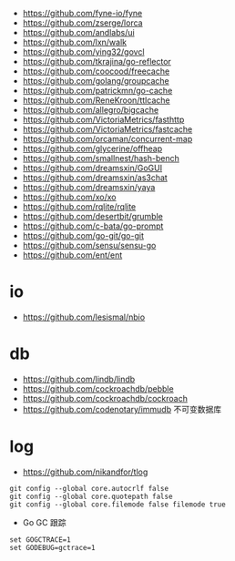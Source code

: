 - https://github.com/fyne-io/fyne
- https://github.com/zserge/lorca
- https://github.com/andlabs/ui
- https://github.com/lxn/walk
- https://github.com/ying32/govcl
- https://github.com/tkrajina/go-reflector
- https://github.com/coocood/freecache
- https://github.com/golang/groupcache
- https://github.com/patrickmn/go-cache
- https://github.com/ReneKroon/ttlcache
- https://github.com/allegro/bigcache
- https://github.com/VictoriaMetrics/fasthttp
- https://github.com/VictoriaMetrics/fastcache
- https://github.com/orcaman/concurrent-map
- https://github.com/glycerine/offheap
- https://github.com/smallnest/hash-bench
- https://github.com/dreamsxin/GoGUI
- https://github.com/dreamsxin/as3chat
- https://github.com/dreamsxin/yaya
- https://github.com/xo/xo
- https://github.com/rqlite/rqlite
- https://github.com/desertbit/grumble
- https://github.com/c-bata/go-prompt
- https://github.com/go-git/go-git
- https://github.com/sensu/sensu-go
- https://github.com/ent/ent

# io
- https://github.com/lesismal/nbio

# db
- https://github.com/lindb/lindb
- https://github.com/cockroachdb/pebble
- https://github.com/cockroachdb/cockroach
- https://github.com/codenotary/immudb 不可变数据库

# log
- https://github.com/nikandfor/tlog

```shell
git config --global core.autocrlf false
git config --global core.quotepath false
git config --global core.filemode false filemode true
```

* Go GC 跟踪
```shell
set GOGCTRACE=1
set GODEBUG=gctrace=1
```
